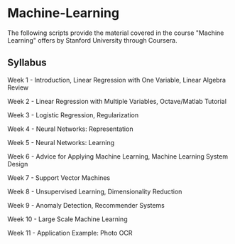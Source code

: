 # Machine-Learning
The following scripts provide the material covered in the course "Machine Learning" offers by Stanford University through Coursera. 


## Syllabus

Week 1 - Introduction, Linear Regression with One Variable, Linear Algebra Review

Week 2 - Linear Regression with Multiple Variables, Octave/Matlab Tutorial

Week 3 - Logistic Regression, Regularization

Week 4 - Neural Networks: Representation

Week 5 - Neural Networks: Learning

Week 6 - Advice for Applying Machine Learning, Machine Learning System Design

Week 7 - Support Vector Machines

Week 8 - Unsupervised Learning, Dimensionality Reduction

Week 9 - Anomaly Detection, Recommender Systems

Week 10 - Large Scale Machine Learning

Week 11 - Application Example: Photo OCR

